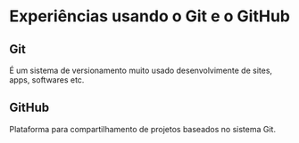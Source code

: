 # Experiências usando o Git e o GitHub
## Git
É um sistema de versionamento muito usado desenvolvimente de sites, apps, softwares etc.
## GitHub
Plataforma para compartilhamento de projetos baseados no sistema Git.